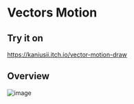 # Vectors Motion

## Try it on
https://kaniusii.itch.io/vector-motion-draw

## Overview
![image](https://github.com/KaNiuSii/vectors_motion/assets/123270897/f394fe90-9640-4316-897d-d09ff9c565a0)

